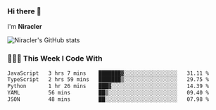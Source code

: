 ### Hi there 👋

I'm **Niracler**

![Niracler's GitHub stats](https://github-readme-stats.vercel.app/api?username=Niracler&show_icons=true)


### 👨🏻‍💻 This Week I Code With

<!--START_SECTION:waka-->

```txt
JavaScript   3 hrs 7 mins    ███████▓░░░░░░░░░░░░░░░░░   31.11 %
TypeScript   2 hrs 59 mins   ███████▒░░░░░░░░░░░░░░░░░   29.75 %
Python       1 hr 26 mins    ███▓░░░░░░░░░░░░░░░░░░░░░   14.39 %
YAML         56 mins         ██▒░░░░░░░░░░░░░░░░░░░░░░   09.40 %
JSON         48 mins         ██░░░░░░░░░░░░░░░░░░░░░░░   07.98 %
```

<!--END_SECTION:waka-->

